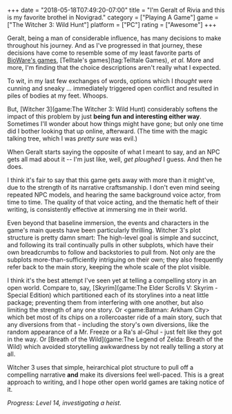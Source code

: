 +++
date = "2018-05-18T07:49:20-07:00"
title = "I'm Geralt of Rivia and this is my favorite brothel in Novigrad."
category = ["Playing A Game"]
game = ["The Witcher 3: Wild Hunt"]
platform = ["PC"]
rating = ["Awesome"]
+++

Geralt, being a man of considerable influence, has many decisions to make throughout his journey.  And as I've progressed in that journey, these decisions have come to resemble some of my least favorite parts of [BioWare's games](tag:BioWare), [Telltale's games](tag:Telltale Games), <i>et al.</i>  More and more, I'm finding that the choice descriptions aren't really what I expected.

To wit, in my last few exchanges of words, options which I <i>thought</i> were cunning and sneaky ... immediately triggered open conflict and resulted in piles of bodies at my feet.  Whoops.

But, [Witcher 3](game:The Witcher 3: Wild Hunt) considerably softens the impact of this problem by just <b>being fun and interesting either way</b>.  Sometimes I'll wonder about how things might have gone; but only one time did I bother looking that up online, afterward.  (The time with the magic talking tree, which I was <i>pretty sure</i> was evil.)

When Geralt starts saying the opposite of what I meant to say, and an NPC gets all mad about it -- I'm just like, well, <i>get ploughed</i> I guess.  And then he does.

I think it's fair to say that this game gets away with more than it might've, due to the strength of its narrative craftsmanship.  I don't even mind seeing repeated NPC models, and hearing the same background voice actor, from time to time.  The quality of that voice acting, and the thematic heft of their writing, is consistently effective at immersing me in their world.

Even beyond that baseline immersion, the events and characters in the game's main quests have been particularly thrilling.  Witcher 3's plot structure is pretty damn smart: The high-level goal is simple and succinct, and following its trail continually pulls in other subplots, which have their own breadcrumbs to follow and backstories to pull from.  Not only are the subplots more-than-sufficiently intriguing on their own; they also frequently refer back to the main story, keeping the whole scale of the plot visible.

I think it's the best attempt I've seen yet at telling a compelling story in an open world.  Compare to, say, [Skyrim](game:The Elder Scrolls V: Skyrim - Special Edition) which partitioned each of its storylines into a neat little package; preventing them from interfering with one another, but also limiting the strength of any one story.  Or <game:Batman: Arkham City> which bet most of its chips on a rollercoaster ride of a main story, such that any diversions from that - including the story's own diversions, like the random appearance of a Mr. Freeze or a Ra's al-Ghul - just felt like they got in the way.  Or [Breath of the Wild](game:The Legend of Zelda: Breath of the Wild) which avoided storytelling awkwardness by not really telling a story at all.

Witcher 3 uses that simple, heirarchical plot structure to pull off a compelling narrative <b>and</b> make its diversions feel well-paced.  This is a great approach to writing, and I hope other open world games are taking notice of it.

<i>Progress: Level 14, investigating a heist.</i>
